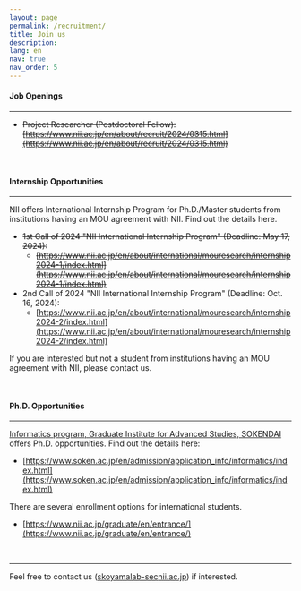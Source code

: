 ```yaml
---
layout: page
permalink: /recruitment/
title: Join us
description:
lang: en 
nav: true
nav_order: 5
---
```


#### Job Openings

---

- ~~Project Researcher (Postdoctoral Fellow): [https://www.nii.ac.jp/en/about/recruit/2024/0315.html](https://www.nii.ac.jp/en/about/recruit/2024/0315.html)~~

<br />

#### Internship Opportunities

---

NII offers International Internship Program for Ph.D./Master students from institutions having an MOU agreement with NII. Find out the details here. 

- ~~1st Call of 2024  "NII International Internship Program" (Deadline: May 17, 2024):~~
    - ~~[https://www.nii.ac.jp/en/about/international/mouresearch/internship2024-1/index.html](https://www.nii.ac.jp/en/about/international/mouresearch/internship2024-1/index.html)~~
- 2nd Call of 2024  "NII International Internship Program" (Deadline: Oct. 16, 2024):
    - [https://www.nii.ac.jp/en/about/international/mouresearch/internship2024-2/index.html](https://www.nii.ac.jp/en/about/international/mouresearch/internship2024-2/index.html)

If you are interested but not a student from institutions having an MOU agreement with NII, please contact us. 


<br />

#### Ph.D. Opportunities

---

[Informatics program, Graduate Institute for Advanced Studies, SOKENDAI](https://www.nii.ac.jp/graduate/en/) offers Ph.D. opportunities. Find out the details here:

- [https://www.soken.ac.jp/en/admission/application_info/informatics/index.html](https://www.soken.ac.jp/en/admission/application_info/informatics/index.html)

There are several enrollment options for international students.

- [https://www.nii.ac.jp/graduate/en/entrance/](https://www.nii.ac.jp/graduate/en/entrance/)

<br />

---

Feel free to contact us (<a href="">skoyamalab-sec<i class="fas fa-at"></i>nii.ac.jp</a>) if interested.
